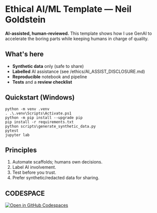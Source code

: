 # Ethical AI/ML Template — Neil Goldstein

**AI-assisted, human-reviewed.**
This template shows how I use GenAI to accelerate the boring parts while keeping humans in charge of quality.

## What's here
- **Synthetic data** only (safe to share)
- **Labelled** AI assistance (see /ethics/AI_ASSIST_DISCLOSURE.md)
- **Reproducible** notebook and pipeline
- **Tests** and a **review checklist**

## Quickstart (Windows)

    python -m venv .venv
    . .\.venv\Scripts\Activate.ps1
    python -m pip install --upgrade pip
    pip install -r requirements.txt
    python scripts\generate_synthetic_data.py
    pytest
    jupyter lab

## Principles
1. Automate scaffolds; humans own decisions.
2. Label AI involvement.
3. Test before you trust.
4. Prefer synthetic/redacted data for sharing.

## CODESPACE
[![Open in GitHub Codespaces](https://github.com/codespaces/badges/raw/main/static/images/open-in-codespaces.svg)](https://codespaces.new/SanguineLithium/fictional-train?quickstart=1)

